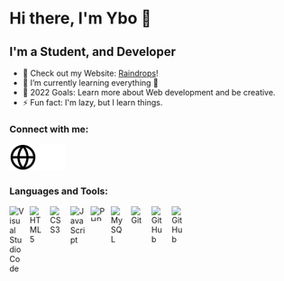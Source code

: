 # Hi there, I'm Ybo 👋 

## I'm a Student, and Developer

- 🔭 Check out my Website: [Raindrops][website]!
- 🌱 I’m currently learning everything 🤣
- 🥅 2022 Goals: Learn more about Web development and be creative.
- ⚡ Fun fact: I'm lazy, but I learn things.

### Connect with me:

[![website](./img/globe-light.svg)](https://yboweb.github.io/#gh-light-mode-only)
[![website](./img/globe-dark.svg)](https://yboweb.github.io/#gh-dark-mode-only)
&nbsp;&nbsp;

### Languages and Tools:

[<img align="left" alt="Visual Studio Code" width="26px" src="https://cdn.jsdelivr.net/gh/devicons/devicon/icons/vscode/vscode-original.svg" style="padding-right:10px;" />][VSCode]
[<img align="left" alt="HTML5" width="26px" src="https://cdn.jsdelivr.net/gh/devicons/devicon/icons/html5/html5-original.svg" style="padding-right:10px;" />][HTML5]
[<img align="left" alt="CSS3" width="26px" src="https://cdn.jsdelivr.net/gh/devicons/devicon/icons/css3/css3-original.svg" style="padding-right:10px;" />][CSS3]
[<img align="left" alt="JavaScript" width="26px" src="https://cdn.jsdelivr.net/gh/devicons/devicon/icons/javascript/javascript-original.svg" style="padding-right:10px;" />][JavaScript]
[<img align="left" alt="PHP" width="26px" height="26px" src="https://www.php.net/images/logos/new-php-logo.svg" style="padding-right:10px;" />][PHP]
[<img align="left" alt="MySQL" width="26px" src="https://cdn.jsdelivr.net/gh/devicons/devicon/icons/mysql/mysql-original.svg" style="padding-right:10px;" />][MySQL]
[<img align="left" alt="Git" width="26px" src="https://cdn.jsdelivr.net/gh/devicons/devicon/icons/git/git-original.svg" style="padding-right:10px;" />][Git]
[<img align="left" alt="GitHub" width="26px" src="https://user-images.githubusercontent.com/3369400/139447912-e0f43f33-6d9f-45f8-be46-2df5bbc91289.png" style="padding-right:10px;" />](https://github.com/yboweb#gh-dark-mode-only)
[<img align="left" alt="GitHub" width="26px" src="https://user-images.githubusercontent.com/3369400/139448065-39a229ba-4b06-434b-bc67-616e2ed80c8f.png" style="padding-right:10px;" />](https://github.com/yboweb#gh-light-mode-only)
<br />
<br />

[website]: https://github.com/yboweb
[VSCode]: https://en.wikipedia.org/wiki/Visual_Studio_Code
[HTML5]: https://en.wikipedia.org/wiki/HTML5
[CSS3]: https://en.wikipedia.org/wiki/CSS
[JavaScript]: https://en.wikipedia.org/wiki/JavaScript
[PHP]: https://en.wikipedia.org/wiki/PHP
[MySQL]: https://en.wikipedia.org/wiki/MySQL
[Git]: https://en.wikipedia.org/wiki/Git